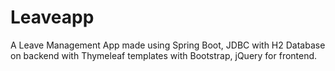 # Leaveapp

A Leave Management App made using Spring Boot, JDBC with H2 Database on backend with Thymeleaf templates with Bootstrap, jQuery for frontend.
